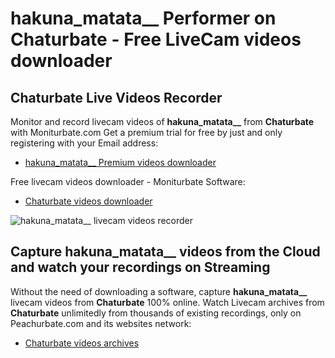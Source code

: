 # hakuna_matata__ Performer on Chaturbate - Free LiveCam videos downloader

## Chaturbate Live Videos Recorder

Monitor and record livecam videos of **hakuna_matata__** from **Chaturbate** with Moniturbate.com
Get a premium trial for free by just and only registering with your Email address:
* [hakuna_matata__ Premium videos downloader](https://moniturbate.com/request-demo-licence-key.html)

Free livecam videos downloader - Moniturbate Software:
* [Chaturbate videos downloader](https://moniturbate.com/moniturbate-download-software.html)

![hakuna_matata__ livecam videos recorder](https://peachurnet.com/templates/moniturbate-software.png)


## Capture hakuna_matata__ videos from the Cloud and watch your recordings on Streaming

Without the need of downloading a software, capture **hakuna_matata__** livecam videos from **Chaturbate** 100% online.
Watch Livecam archives from **Chaturbate** unlimitedly from thousands of existing recordings, only on Peachurbate.com and its websites network:
* [Chaturbate videos archives](https://peachurnet.com/)